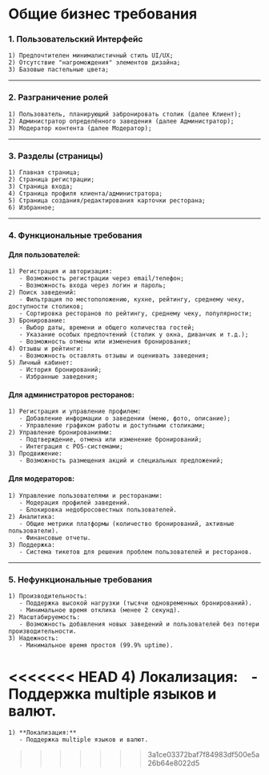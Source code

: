 # Общие бизнес требования

### 1. Пользовательский Интерфейс
	1) Предпочтителен минималистичный стиль UI/UX;
	2) Отсутствие "нагромождения" элементов дизайна;
	3) Базовые пастельные цвета;
---
### 2. Разграничение ролей
	1) Пользователь, планирующий забронировать столик (далее Клиент);
	2) Администратор определённого заведения (далее Администратор);
	3) Модератор контента (далее Модератор);
---
### 3. Разделы (страницы)
	1) Главная страница;
	2) Страница регистрации;
	3) Страница входа;
	4) Страница профиля клиента/администратора;
	5) Страница создания/редактирования карточки ресторана;
	6) Избранное;
---
### 4. Функциональные требования
#### **Для пользователей:**
	1) Регистрация и авторизация:
	   - Возможность регистрации через email/телефон;
	   - Возможность входа через логин и пароль;
	2) Поиск заведений:
	   - Фильтрация по местоположению, кухне, рейтингу, среднему чеку, доступности столиков;
	   - Сортировка ресторанов по рейтингу, среднему чеку, популярности;
	3) Бронирование:
	   - Выбор даты, времени и общего количества гостей;
	   - Указание особых предпочтений (столик у окна, диванчик и т.д.);
	   - Возможность отмены или изменения бронирования;
	4) Отзывы и рейтинги:
	   - Возможность оставлять отзывы и оценивать заведения;
	5) Личный кабинет:
	   - История бронирований;
	   - Избранные заведения;
#### **Для администраторов ресторанов:**
	1) Регистрация и управление профилем:
	   - Добавление информации о заведении (меню, фото, описание);
	   - Управление графиком работы и доступными столиками;
	2) Управление бронированиями:
	   - Подтверждение, отмена или изменение бронирований;
	   - Интеграция с POS-системами;
	3) Продвижение:
	   - Возможность размещения акций и специальных предложений;
#### **Для модераторов:**
	1) Управление пользователями и ресторанами:
	   - Модерация профилей заведений.
	   - Блокировка недобросовестных пользователей.
	2) Аналитика:
	   - Общие метрики платформы (количество бронирований, активные пользователи).
	   - Финансовые отчеты.
	3) Поддержка:
	   - Система тикетов для решения проблем пользователей и ресторанов.
---
### 5. Нефункциональные требования
	1) Производительность:
	   - Поддержка высокой нагрузки (тысячи одновременных бронирований).
	   - Минимальное время отклика (менее 2 секунд).
	2) Масштабируемость:
	   - Возможность добавления новых заведений и пользователей без потери производительности.
	3) Надежность:
	   - Минимальное время простоя (99.9% uptime).
<<<<<<< HEAD
	4) Локализация:
	   - Поддержка multiple языков и валют.
=======
	1) **Локализация:**
	   - Поддержка multiple языков и валют.
>>>>>>> 3a1ce03372baf7f84983df500e5a26b64e8022d5
